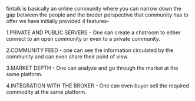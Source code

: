 fintalk is basically an online community where you can narrow down the gap between the people and the broder perspective that community has to offer
we have initially provided 4 features-

1.PRIVATE AND PUBLIC SERVERS -
  One can create a chatroom to either connect to an open community or even to a private community.
  
2.COMMUNITY FEED -
  one can see the information circulated by the community and can even share their point of view.
  
3.MARKET DEPTH -
  One can analyze and go through the market at the same platform.
  
4.INTEGRATION WITH THE BROKER -
  One can even buyor sell the required commodity at the same platform.
